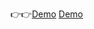 👉👉<a href="https://afsalsalu.github.io/Billo/">Demo</a>
<a href=" https://afsalsalu.github.io/Spotify/">Demo</a>

